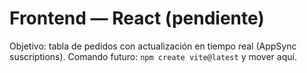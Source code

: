 # Frontend — React (pendiente)

Objetivo: tabla de pedidos con actualización en tiempo real (AppSync suscriptions).
Comando futuro: `npm create vite@latest` y mover aquí.